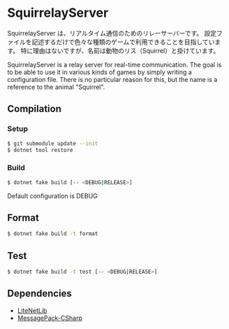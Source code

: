 # SquirrelayServer

SquirrelayServer は、リアルタイム通信のためのリレーサーバーです。
設定ファイルを記述するだけで色々な種類のゲームで利用できることを目指しています。
特に理由はないですが、名前は動物のリス（Squirrel）と掛けています。

SquirrelayServer is a relay server for real-time communication.
The goal is to be able to use it in various kinds of games by simply writing a configuration file.
There is no particular reason for this, but the name is a reference to the animal "Squirrel".


## Compilation

### Setup

```sh
$ git submodule update --init
$ dotnet tool restore
```

### Build

```sh
$ dotnet fake build [-- <DEBUG|RELEASE>]
```

Default configuration is DEBUG

## Format

```sh
$ dotnet fake build -t format
```

## Test

```sh
$ dotnet fake build -t test [-- <DEBUG|RELEASE>]
```

## Dependencies
- [LiteNetLib](https://github.com/RevenantX/LiteNetLib)
- [MessagePack-CSharp](https://github.com/neuecc/MessagePack-CSharp)
